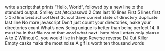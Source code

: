 write a script that prints “Hello, World”, followed by a new line to the standard output.
Smiley
cat /etc/passwd
2 Cats
last 10 lines
First 5 lines
first 5
3rd line
best school
Best School
Save current state of directory
duplicate last line
No more javascript
Don't just count your directories, make your directories count
What’s new
Being unique is better than being perfect
14. It must be in that file
count that word
what next
i hate bins
Letters only please
A to Z
Without C, you would live in hiago
Reverse
reverse
DJ Cut Killer
Empty casks make the most noise
A gif is worth ten thousand words
